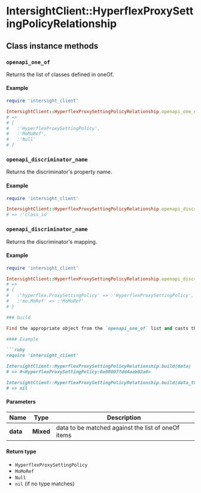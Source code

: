 # IntersightClient::HyperflexProxySettingPolicyRelationship

## Class instance methods

### `openapi_one_of`

Returns the list of classes defined in oneOf.

#### Example

```ruby
require 'intersight_client'

IntersightClient::HyperflexProxySettingPolicyRelationship.openapi_one_of
# =>
# [
#   :'HyperflexProxySettingPolicy',
#   :'MoMoRef',
#   :'Null'
# ]
```

### `openapi_discriminator_name`

Returns the discriminator's property name.

#### Example

```ruby
require 'intersight_client'

IntersightClient::HyperflexProxySettingPolicyRelationship.openapi_discriminator_name
# => :'class_id'
```

### `openapi_discriminator_name`

Returns the discriminator's mapping.

#### Example

```ruby
require 'intersight_client'

IntersightClient::HyperflexProxySettingPolicyRelationship.openapi_discriminator_mapping
# =>
# {
#   :'hyperflex.ProxySettingPolicy' => :'HyperflexProxySettingPolicy',
#   :'mo.MoRef' => :'MoMoRef'
# }

### build

Find the appropriate object from the `openapi_one_of` list and casts the data into it.

#### Example

```ruby
require 'intersight_client'

IntersightClient::HyperflexProxySettingPolicyRelationship.build(data)
# => #<HyperflexProxySettingPolicy:0x00007fdd4aab02a0>

IntersightClient::HyperflexProxySettingPolicyRelationship.build(data_that_doesnt_match)
# => nil
```

#### Parameters

| Name | Type | Description |
| ---- | ---- | ----------- |
| **data** | **Mixed** | data to be matched against the list of oneOf items |

#### Return type

- `HyperflexProxySettingPolicy`
- `MoMoRef`
- `Null`
- `nil` (if no type matches)


